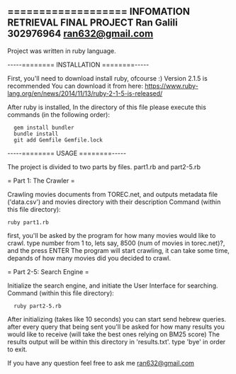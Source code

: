 ===================
INFOMATION RETRIEVAL
FINAL PROJECT
Ran Galili 302976964
ran632@gmail.com
----------------------
Project was written in ruby language.

-----======== INSTALLATION ========-----

First, you'll need to download install ruby, ofcourse :)
Version 2.1.5 is recommended
You can download it from here:
https://www.ruby-lang.org/en/news/2014/11/13/ruby-2-1-5-is-released/

After ruby is installed,
In the directory of this file please execute this commands (in the following order):
```
  gem install bundler
  bundle install
  git add Gemfile Gemfile.lock
```

-----======== USAGE ========-----

The project is divided to two parts by files.
part1.rb and part2-5.rb

= Part 1: The Crawler =

Crawling movies documents from TOREC.net, and outputs metadata file ('data.csv') and movies directory with their description
Command (within this file directory):

``` ruby part1.rb ```

first, you'll be asked by the program for how many movies would like to crawl.
type number from 1 to, lets say, 8500 (num of movies in torec.net)?, and the press ENTER
The program will start crawling, it can take some time, depands of how many movies did you decided to crawl.

= Part 2-5: Search Engine =

Initialize the search engine, and initiate the User Interface for searching.
Command (within this file directory):
```
  ruby part2-5.rb
```
After initializing (takes like 10 seconds) you can start send hebrew queries.
after every query that being sent you'll be asked for how many results you would like to receive (will take the best ones relying on BM25 score)
The results output will be within this directory in 'results.txt'.
type 'bye' in order to exit.


If you have any question feel free to ask me ran632@gmail.com
